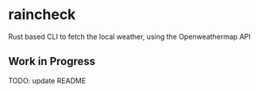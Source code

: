 # raincheck
Rust based CLI to fetch the local weather, using the Openweathermap API



## Work in Progress
TODO: update README